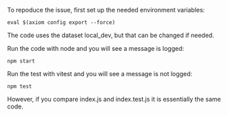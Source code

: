 To repoduce the issue, first set up the needed environment variables:

```eval $(axiom config export --force)```

The code uses the dataset local_dev, but that can be changed if needed.

Run the code with node and you will see a message is logged:

```npm start```

Run the test with vitest and you will see a message is not logged:

```npm test```

However, if you compare index.js and index.test.js it is essentially the same code.
